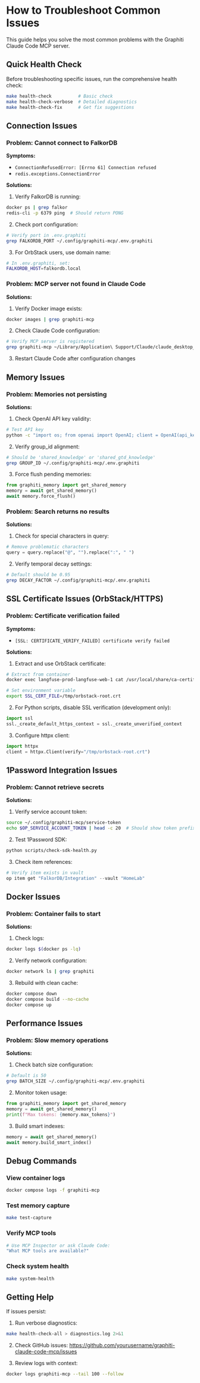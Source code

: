 # How to Troubleshoot Common Issues

This guide helps you solve the most common problems with the Graphiti Claude Code MCP server.

## Quick Health Check

Before troubleshooting specific issues, run the comprehensive health check:

```bash
make health-check          # Basic check
make health-check-verbose  # Detailed diagnostics
make health-check-fix      # Get fix suggestions
```

## Connection Issues

### Problem: Cannot connect to FalkorDB

**Symptoms:**
- `ConnectionRefusedError: [Errno 61] Connection refused`
- `redis.exceptions.ConnectionError`

**Solutions:**

1. Verify FalkorDB is running:
```bash
docker ps | grep falkor
redis-cli -p 6379 ping  # Should return PONG
```

2. Check port configuration:
```bash
# Verify port in .env.graphiti
grep FALKORDB_PORT ~/.config/graphiti-mcp/.env.graphiti
```

3. For OrbStack users, use domain name:
```bash
# In .env.graphiti, set:
FALKORDB_HOST=falkordb.local
```

### Problem: MCP server not found in Claude Code

**Solutions:**

1. Verify Docker image exists:
```bash
docker images | grep graphiti-mcp
```

2. Check Claude Code configuration:
```bash
# Verify MCP server is registered
grep graphiti-mcp ~/Library/Application\ Support/Claude/claude_desktop_config.json
```

3. Restart Claude Code after configuration changes

## Memory Issues

### Problem: Memories not persisting

**Solutions:**

1. Check OpenAI API key validity:
```bash
# Test API key
python -c "import os; from openai import OpenAI; client = OpenAI(api_key=os.getenv('OPENAI_API_KEY')); print('✅ API key valid')"
```

2. Verify group_id alignment:
```bash
# Should be 'shared_knowledge' or 'shared_gtd_knowledge'
grep GROUP_ID ~/.config/graphiti-mcp/.env.graphiti
```

3. Force flush pending memories:
```python
from graphiti_memory import get_shared_memory
memory = await get_shared_memory()
await memory.force_flush()
```

### Problem: Search returns no results

**Solutions:**

1. Check for special characters in query:
```python
# Remove problematic characters
query = query.replace("@", "").replace(":", " ")
```

2. Verify temporal decay settings:
```bash
# Default should be 0.95
grep DECAY_FACTOR ~/.config/graphiti-mcp/.env.graphiti
```

## SSL Certificate Issues (OrbStack/HTTPS)

### Problem: Certificate verification failed

**Symptoms:**
- `[SSL: CERTIFICATE_VERIFY_FAILED] certificate verify failed`

**Solutions:**

1. Extract and use OrbStack certificate:
```bash
# Extract from container
docker exec langfuse-prod-langfuse-web-1 cat /usr/local/share/ca-certificates/orbstack-root.crt > /tmp/orbstack-root.crt

# Set environment variable
export SSL_CERT_FILE=/tmp/orbstack-root.crt
```

2. For Python scripts, disable SSL verification (development only):
```python
import ssl
ssl._create_default_https_context = ssl._create_unverified_context
```

3. Configure httpx client:
```python
import httpx
client = httpx.Client(verify="/tmp/orbstack-root.crt")
```

## 1Password Integration Issues

### Problem: Cannot retrieve secrets

**Solutions:**

1. Verify service account token:
```bash
source ~/.config/graphiti-mcp/service-token
echo $OP_SERVICE_ACCOUNT_TOKEN | head -c 20  # Should show token prefix
```

2. Test 1Password SDK:
```bash
python scripts/check-sdk-health.py
```

3. Check item references:
```python
# Verify item exists in vault
op item get "FalkorDB/Integration" --vault "HomeLab"
```

## Docker Issues

### Problem: Container fails to start

**Solutions:**

1. Check logs:
```bash
docker logs $(docker ps -lq)
```

2. Verify network configuration:
```bash
docker network ls | grep graphiti
```

3. Rebuild with clean cache:
```bash
docker compose down
docker compose build --no-cache
docker compose up
```

## Performance Issues

### Problem: Slow memory operations

**Solutions:**

1. Check batch size configuration:
```bash
# Default is 50
grep BATCH_SIZE ~/.config/graphiti-mcp/.env.graphiti
```

2. Monitor token usage:
```python
from graphiti_memory import get_shared_memory
memory = await get_shared_memory()
print(f"Max tokens: {memory.max_tokens}")
```

3. Build smart indexes:
```python
memory = await get_shared_memory()
await memory.build_smart_index()
```

## Debug Commands

### View container logs
```bash
docker compose logs -f graphiti-mcp
```

### Test memory capture
```bash
make test-capture
```

### Verify MCP tools
```bash
# Use MCP Inspector or ask Claude Code:
"What MCP tools are available?"
```

### Check system health
```bash
make system-health
```

## Getting Help

If issues persist:

1. Run verbose diagnostics:
```bash
make health-check-all > diagnostics.log 2>&1
```

2. Check GitHub issues:
https://github.com/yourusername/graphiti-claude-code-mcp/issues

3. Review logs with context:
```bash
docker logs graphiti-mcp --tail 100 --follow
```
